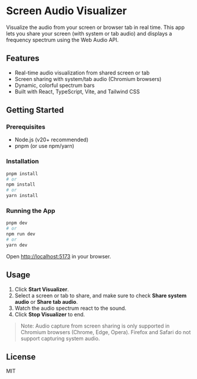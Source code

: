 
# Screen Audio Visualizer

Visualize the audio from your screen or browser tab in real time. This app lets you share your screen (with system or tab audio) and displays a frequency spectrum using the Web Audio API.

## Features

- Real-time audio visualization from shared screen or tab
- Screen sharing with system/tab audio (Chromium browsers)
- Dynamic, colorful spectrum bars
- Built with React, TypeScript, Vite, and Tailwind CSS

## Getting Started

### Prerequisites

- Node.js (v20+ recommended)
- pnpm (or use npm/yarn)

### Installation

```bash
pnpm install
# or
npm install
# or
yarn install
```

### Running the App

```bash
pnpm dev
# or
npm run dev
# or
yarn dev
```

Open [http://localhost:5173](http://localhost:5173) in your browser.

## Usage

1. Click **Start Visualizer**.
2. Select a screen or tab to share, and make sure to check **Share system audio** or **Share tab audio**.
3. Watch the audio spectrum react to the sound.
4. Click **Stop Visualizer** to end.

> Note: Audio capture from screen sharing is only supported in Chromium browsers (Chrome, Edge, Opera). Firefox and Safari do not support capturing system audio.

## License

MIT
